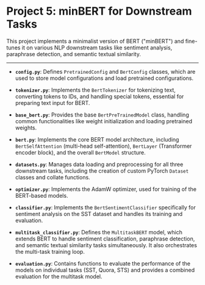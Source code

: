 # Project 5: minBERT for Downstream Tasks

This project implements a minimalist version of BERT ("minBERT") and fine-tunes it on various NLP downstream tasks like sentiment analysis, paraphrase detection, and semantic textual similarity.

---

*   **`config.py`**: Defines `PretrainedConfig` and `BertConfig` classes, which are used to store model configurations and load pretrained configurations.

*   **`tokenizer.py`**: Implements the `BertTokenizer` for tokenizing text, converting tokens to IDs, and handling special tokens, essential for preparing text input for BERT.

*   **`base_bert.py`**: Provides the base `BertPreTrainedModel` class, handling common functionalities like weight initialization and loading pretrained weights.

*   **`bert.py`**: Implements the core BERT model architecture, including `BertSelfAttention` (multi-head self-attention), `BertLayer` (Transformer encoder block), and the overall `BertModel` structure.

*   **`datasets.py`**: Manages data loading and preprocessing for all three downstream tasks, including the creation of custom PyTorch `Dataset` classes and collate functions.

*   **`optimizer.py`**: Implements the AdamW optimizer, used for training of the BERT-based models.

*   **`classifier.py`**: Implements the `BertSentimentClassifier` specifically for sentiment analysis on the SST dataset and handles its training and evaluation.

*   **`multitask_classifier.py`**: Defines the `MultitaskBERT` model, which extends BERT to handle sentiment classification, paraphrase detection, and semantic textual similarity tasks simultaneously. It also orchestrates the multi-task training loop.

*   **`evaluation.py`**: Contains functions to evaluate the performance of the models on individual tasks (SST, Quora, STS) and provides a combined evaluation for the multitask model.




